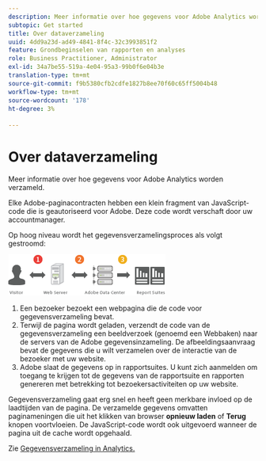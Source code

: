 ```yaml
---
description: Meer informatie over hoe gegevens voor Adobe Analytics worden verzameld.
subtopic: Get started
title: Over dataverzameling
uuid: 4dd9a23d-ad49-4841-8f4c-32c3993851f2
feature: Grondbeginselen van rapporten en analyses
role: Business Practitioner, Administrator
exl-id: 34a7be55-519a-4e04-95a3-99b0f6e04b3e
translation-type: tm+mt
source-git-commit: f9b5380cfb2cdfe1827b8ee70f60c65ff5004b48
workflow-type: tm+mt
source-wordcount: '178'
ht-degree: 3%

---
```


# Over dataverzameling

Meer informatie over hoe gegevens voor Adobe Analytics worden verzameld.

Elke Adobe-paginacontracten hebben een klein fragment van JavaScript-code die is geautoriseerd voor Adobe. Deze code wordt verschaft door uw accountmanager.

Op hoog niveau wordt het gegevensverzamelingsproces als volgt gestroomd:

![](assets/data_collection.png)

1. Een bezoeker bezoekt een webpagina die de code voor gegevensverzameling bevat.
1. Terwijl de pagina wordt geladen, verzendt de code van de gegevensverzameling een beeldverzoek (genoemd een Webbaken) naar de servers van de Adobe gegevensinzameling. De afbeeldingsaanvraag bevat de gegevens die u wilt verzamelen over de interactie van de bezoeker met uw website.
1. Adobe slaat de gegevens op in rapportsuites. U kunt zich aanmelden om toegang te krijgen tot de gegevens van de rapportsuite en rapporten genereren met betrekking tot bezoekersactiviteiten op uw website.

Gegevensverzameling gaat erg snel en heeft geen merkbare invloed op de laadtijden van de pagina. De verzamelde gegevens omvatten paginameningen die uit het klikken van browser **opnieuw laden** of **Terug** knopen voortvloeien. De JavaScript-code wordt ook uitgevoerd wanneer de pagina uit de cache wordt opgehaald.

Zie [Gegevensverzameling in Analytics.](/help/import/home.md)
